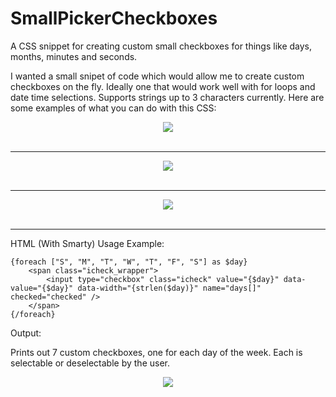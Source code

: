 # SmallPickerCheckboxes
A CSS snippet for creating custom small checkboxes for things like days, months, minutes and seconds.

I wanted a small snipet of code which would allow me to create custom checkboxes on the fly. Ideally one that would work well with for loops and date time selections. Supports strings up to 3 characters currently. Here are some examples of what you can do with this CSS:

<div style="text-align:center">
<img src="http://nerd.guru/screenshots/chrome_2018-01-22_09-10-41.png" /><br><br><hr>
<img src="http://nerd.guru/screenshots/chrome_2018-01-22_09-11-13.png" /><br><br><hr>
<img src="http://nerd.guru/screenshots/chrome_2018-01-22_09-11-38.png" /><br><br><hr>
</div>

HTML (With Smarty) Usage Example:

    {foreach ["S", "M", "T", "W", "T", "F", "S"] as $day}
        <span class="icheck_wrapper">
            <input type="checkbox" class="icheck" value="{$day}" data-value="{$day}" data-width="{strlen($day)}" name="days[]" checked="checked" />
        </span>
    {/foreach}

Output:

Prints out 7 custom checkboxes, one for each day of the week. Each is selectable or deselectable by the user.

<div style="text-align:center">
<img src="http://nerd.guru/screenshots/chrome_2018-01-22_09-10-41.png" />
</div>
